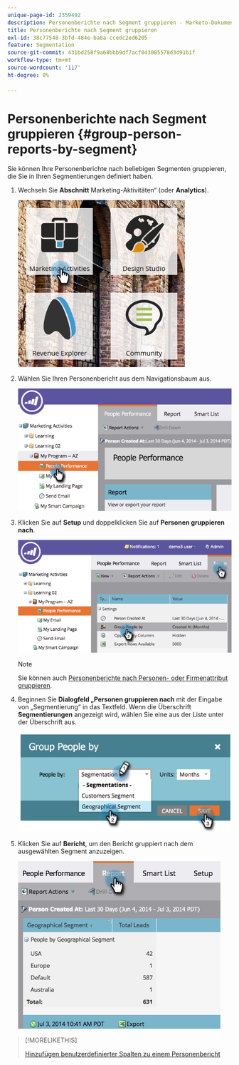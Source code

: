 ```yaml
---
unique-page-id: 2359492
description: Personenberichte nach Segment gruppieren - Marketo-Dokumente - Produktdokumentation
title: Personenberichte nach Segment gruppieren
exl-id: 38c77548-3bfd-484e-ba0a-ccedc2ed6205
feature: Segmentation
source-git-commit: 431bd258f9a68bbb9df7acf043085578d3d91b1f
workflow-type: tm+mt
source-wordcount: '117'
ht-degree: 0%

---
```


# Personenberichte nach Segment gruppieren {#group-person-reports-by-segment}

Sie können Ihre Personenberichte nach beliebigen Segmenten gruppieren, die Sie in Ihren Segmentierungen definiert haben.

1. Wechseln Sie **Abschnitt** Marketing-Aktivitäten“ (oder **Analytics**).

   ![](assets/image2017-3-28-8-3a43-3a9.png)

1. Wählen Sie Ihren Personenbericht aus dem Navigationsbaum aus.

   ![](assets/image2017-3-28-9-3a25-3a0.png)

1. Klicken Sie auf **Setup** und doppelklicken Sie auf **Personen gruppieren nach**.

   ![](assets/image2017-3-28-9-3a25-3a22.png)

   >[!NOTE]
   >
   >Sie können auch [Personenberichte nach Personen- oder Firmenattribut gruppieren](/help/marketo/product-docs/reporting/basic-reporting/report-activity/group-person-reports-by-attribute.md).

1. Beginnen Sie **Dialogfeld „Personen gruppieren nach** mit der Eingabe von „Segmentierung“ in das Textfeld. Wenn die Überschrift **Segmentierungen** angezeigt wird, wählen Sie eine aus der Liste unter der Überschrift aus.

   ![](assets/image2017-3-28-9-3a25-3a55.png)

1. Klicken Sie auf **Bericht**, um den Bericht gruppiert nach dem ausgewählten Segment anzuzeigen.

   ![](assets/image2017-3-28-9-3a26-3a13.png)

>[!MORELIKETHIS]
>
>[Hinzufügen benutzerdefinierter Spalten zu einem Personenbericht](/help/marketo/product-docs/reporting/basic-reporting/editing-reports/add-custom-columns-to-a-person-report.md)
